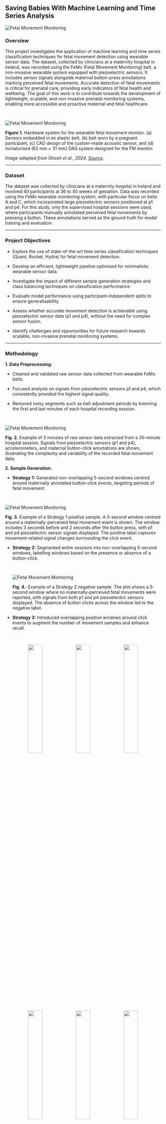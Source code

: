 ## **Saving Babies With Machine Learning and Time Series Analysis**

![Fetal Movement Monitoring](images/fyp-fmm-pregnancy.png)

### **Overview**

This project investigates the application of machine learning and time series classification techniques for fetal movement detection using wearable sensor data. The dataset, collected by clinicians at a maternity hospital in Ireland, was recorded using the FeMo (Fetal Movement Monitoring) belt, a non-invasive wearable system equipped with piezoelectric sensors. It includes sensor signals alongside maternal button-press annotations marking perceived fetal movements. Accurate detection of fetal movements is critical for prenatal care, providing early indicators of fetal health and wellbeing. The goal of this work is to contribute towards the development of lightweight, scalable, and non-invasive prenatal monitoring systems, enabling more accessible and proactive maternal and fetal healthcare.

&nbsp;

![Fetal Movement Monitoring](images/femo-belt.jpeg)

**Figure 1.** Hardware system for the wearable fetal movement monitor. (a) Sensors embedded in an elastic belt, (b) belt worn by a pregnant participant, (c) CAD design of the custom-made acoustic sensor, and (d) miniaturised (62 mm × 31 mm) DAQ system designed for the FM monitor.  

*Image adapted from Ghosh et al., 2024. [Source](https://www.sciencedirect.com/science/article/pii/S1566253523004402).*

---

### **Dataset**

The dataset was collected by clinicians at a maternity hospital in Ireland and involved 40 participants at 36 to 40 weeks of gestation. Data was recorded using the FeMo wearable monitoring system, with particular focus on belts A and C, which incorporated large piezoelectric sensors positioned at p1 and p4. For this study, only the supervised hospital sessions were used, where participants manually annotated perceived fetal movements by pressing a button. These annotations served as the ground truth for model training and evaluation.

---

### **Project Objectives**

- Explore the use of state-of-the-art time series classification techniques (Quant, Rocket, Hydra) for fetal movement detection.

- Develop an efficient, lightweight pipeline optimised for minimalistic wearable sensor data.

- Investigate the impact of different sample generation strategies and class balancing techniques on classification performance.

- Evaluate model performance using participant-independent splits to ensure generalisability.

- Assess whether accurate movement detection is achievable using piezoelectric sensor data (p1 and p4), without the need for complex sensor fusion.

- Identify challenges and opportunities for future research towards scalable, non-invasive prenatal monitoring systems.

---

### **Methodology**

**1. Data Preprocessing:**  

  - Cleaned and validated raw sensor data collected from wearable FeMo belts.  

  - Focused analysis on signals from piezoelectric sensors p1 and p4, which consistently provided the highest signal quality.  

  - Removed noisy segments such as belt adjustment periods by trimming the first and last minutes of each hospital recording session.

&nbsp;

![Fetal Movement Monitoring](images/fmm-sensor-data.png)

**Fig. 2.** Example of 3 minutes of raw sensor data extracted from a 30-minute hospital session. Signals from piezoelectric sensors (p1 and p4), accelerometers, and maternal button-click annotations are shown, illustrating the complexity and variability of the recorded fetal movement data.


**2. Sample Generation:**  

  - **Strategy 1:** Generated non-overlapping 5-second windows centred around maternally annotated button-click events, targeting periods of fetal movement.
  
  &nbsp;

  ![Fetal Movement Monitoring](images/samples-1/pos-sample-1.png)

  **Fig. 3.** Example of a Strategy 1 positive sample. A 5-second window centred around a maternally-perceived fetal movement event is shown. The window includes 3 seconds before and 2 seconds after the button press, with p1 and p4 piezoelectric sensor signals displayed. The positive label captures movement-related signal changes surrounding the click event.

  - **Strategy 2:** Segmented entire sessions into non-overlapping 5-second windows, labelling windows based on the presence or absence of a button-click. 

    &nbsp;

    ![Fetal Movement Monitoring](images/samples-2/neg-sample-2.png)

    **Fig. 4.**: Example of a Strategy 2 negative sample. The plot shows a 5-second window where no
    maternally-perceived fetal movements were reported, with signals from both p1 and p4 piezoelectric
    sensors displayed. The absence of button clicks across the window led to the negative label.

  - **Strategy 3:** Introduced overlapping positive windows around click events to augment the number of movement samples and enhance recall.

<div align="center">

<br>

<!-- Row 1 -->
<p align="center">
  <img src="images/samples-3/pos-sample-3-1-a.png" width="30%" />
  <img src="images/samples-3/pos-sample-3-2-a.png" width="30%" />
  <img src="images/samples-3/pos-sample-3-3-a.png" width="30%" />
</p>

<!-- Row 2 -->
<p align="center">
  <img src="images/samples-3/pos-sample-3-1-b.png" width="30%" />
  <img src="images/samples-3/pos-sample-3-2-b.png" width="30%" />
  <img src="images/samples-3/pos-sample-3-3-b.png" width="30%" />
</p>

<br>

</div>

**Figure 5:** Illustration of Strategy 3 sampling. Multiple overlapping 5-second positive samples
were generated from a single button press event by shifting the window slightly forward and
backward. Signals from p1 and p4 are shown across different shifted windows, enhancing training
diversity while targeting the same fetal movement event.


**3. Model Training:**  

  - Initially compared state-of-the-art time series classifiers, including Quant, Rocket, and Hydra, alongside conventional machine learning models.

  - Selected a lightweight pipeline combining QUANT feature extraction, StandardScaler, and Linear Discriminant Analysis (LDA) based on superior baseline performance.  

  - Applied class balancing techniques, evaluating both 2:1 negative-to-positive and 2:1 positive-to-negative setups to address dataset imbalance.  

  - Focused subsequent experiments on refining and evaluating the QUANT + Scaling + LDA pipeline.

![Fetal Movement Detection Pipeline](images/fmm-pipeline.png)  

**Figure 6.**  Final classification pipeline used in this project. The pipeline consists of a QUANTTransformer for feature extraction, followed by StandardScaler for normalisation, and LinearDiscriminantAnalysis (LDA) for classification.

**4. Evaluation** 

  - Models were evaluated using F1-Score, average accuracy, precision, and recall to account for class imbalance and clinical relevance.  

  - Strict participant-independent train-test splits were used to robustly measure model generalisation across unseen subjects.

---

### **Key Results**

Baseline fetal movement classification was shown to be achievable using a minimalistic, non-invasive sensor configuration. Although not yet clinically deployable, the results provide a strong foundation for future research into scalable prenatal monitoring systems.

The best-performing pipeline combined QUANT feature extraction, scaling, and Linear Discriminant Analysis (LDA). Using p1 sensor data with balanced training and testing sets, this approach achieved an F1-score of 0.52 and an average accuracy of 0.65.

<div align="center">
  <img src="images/strategy_1_b_t_t_cm.png" alt="Fetal Movement Monitoring" />
</div>

**Figure 7:** Confusion matrix illustrating the performance of the QUANT + Scaling + LDA pipeline on balanced p1 sensor data with a participant-independent train-test split.

Experiments investigating the addition of p4 signals alongside p1 revealed that p1 alone provided more consistent and reliable performance, with no significant improvement observed from multi-sensor input.

Sampling strategy was found to play a critical role. Temporal targeting around maternally annotated events (Strategy 1) led to superior detection performance compared to naive windowing approaches. Rigorous class balancing further contributed to improvements in F1-score and recall, highlighting the importance of addressing natural data imbalances.

Finally, augmentation techniques involving overlapping positive windows (Strategy 3) successfully boosted recall but introduced a higher rate of false positives. This finding underscores a classic trade-off between sensitivity and specificity, requiring careful consideration in future system designs.

---

### **Project Structure**

The repository is organised as follows:

- **README.md**: Project overview, setup instructions, and key information.

- **requirements.txt**: Python package dependencies.

- **data/**: Folder for input data (not included in the public repository).

- **images/**: Images used for documentation and visualisations.

- **models/**: Saved trained models (e.g., .pkl files).

- **notebooks/**: Jupyter notebooks for data exploration, model training, and evaluation.

- **src/**: Source code modules for data preprocessing, sample generation strategies, model building, and evaluation utilities.

---

### **Future Work**

- Incorporate multimodal sensor fusion by combining piezoelectric and IMU sensor data.

- Extend validation to include unsupervised home recording sessions.

- Explore deep learning architectures such as CNNs and hybrid CNN-LSTM models.

- Integrate real-time movement detection capabilities.

- Validate findings using ultrasound-confirmed movement annotations.

---

### **Acknowledgements**

I would like to thank Assoc. Prof. Georgiana Ifrim for her exceptional supervision and guidance throughout this project. I am also grateful to Dr. Colin Boyle and Prof. Niamh Nowlan from the FeMo team for their biomedical engineering expertise. A special thanks to the mothers who participated in the FeMo study for making this research possible.

---

### Research Report

A detailed report describing the project background, methodology, experimental results, and conclusions is available [here](https://drive.google.com/file/d/1ObelTvrsDieoeYi5YcThT6TfO_KBpNmf/view?usp=sharing).

---

### **Disclaimer**

This project was conducted solely for academic research purposes.  The models and findings presented here are not intended for clinical use without further validation and regulatory approval.














